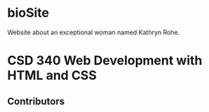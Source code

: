 # bioSite
Website about an exceptional woman named Kathryn Rohe.
<h1>CSD 340 Web Development with HTML and CSS</h1>
<h2>Contributors</h2>
